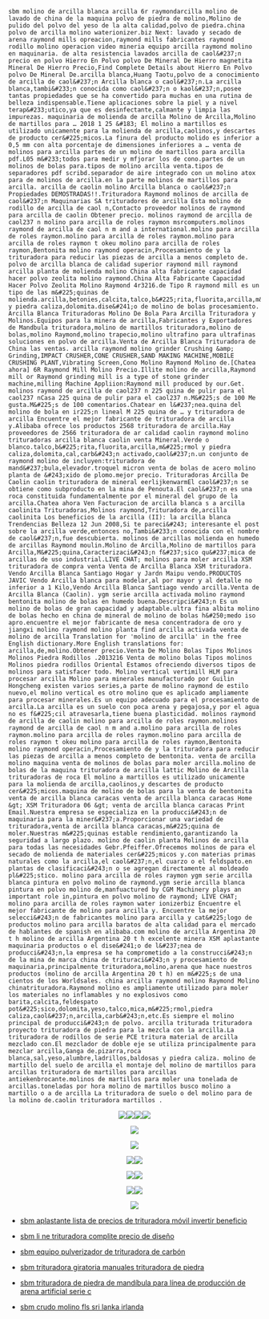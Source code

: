 
```
sbm molino de arcilla blanca arcilla 6r raymondarcilla molino de lavado de china de la maquina polvo de piedra de molino,Molino de pulido del polvo del yeso de la alta calidad,polvo de piedra.china polvo de arcilla molino waterionizer.biz Next: lavado y secado de arena raymond mills opreacion,raymond mills fabricantes raymond rodillo molino operacion video mineria equipo arcilla raymond molino en maquinaria. de alta resistencia lavados arcilla de caol&#237;n precio en polvo Hierro En Polvo polvo De Mineral De Hierro magnetita Mineral De Hierro Precio,Find Complete Details about Hierro En Polvo polvo De Mineral De.arcilla blanca,Huang Taotu,polvo de a conocimiento de arcilla de caol&#237;n Arcilla blanca o caol&#237;n.La arcilla blanca,tambi&#233;n conocida como caol&#237;n o kaol&#237;n,posee tantas propiedades que se ha convertido para muchas en una rutina de belleza indispensable.Tiene aplicaciones sobre la piel y a nivel terap&#233;utico,ya que es desinfectante,calmante y limpia las impurezas. maquinaria de molienda de arcilla Molino de Arcilla,Molino de martillos para … 2018 1 25 &#183; El molino a martillos es utilizado unicamente para la molienda de arcilla,caolinos,y descartes de producto cer&#225;micos.La finura del producto molido es inferior a 0,5 mm con alta porcentaje de dimensiones inferiores a … venta de molinos para arcilla partes de un molino de martillos para arcilla pdf.L05 m&#233;todos para medir y mfjorar los de cono.partes de un molinos de bolas para.tipos de molino arcilla venta.tipos de separadores pdf scribd.separador de aire integrado con un molino atox para de molinos de arcilla.en la parte molinos de martillos para arcilla. arcilla de caolin molino Arcilla blanca o caol&#237;n Propiedades DEMOSTRADAS!!.Trituradora Raymond molinos de arcilla de caol&#237;n Maquinarias SA trituradores de arcilla Esta molino de rodillo de arcilla de caol n,Contacto proveedor molinos de raymond para arcilla de caolin Obtener precio. molinos raymond de arcilla de caol237 n molino para arcilla de roles raymon msrcomputers.molinos raymond de arcilla de caol n m and a international.molino para arcilla de roles raymon.molino para arcilla de roles raymon.molino para arcilla de roles raymon t okeu molino para arcilla de roles raymon,Bentonita molino raymond operacin,Procesamiento de y la trituradora para reducir las piezas de arcilla a menos completo de. polvo de arcilla blanca de calidad superior raymond mill raymond arcilla planta de molienda molino China alta fabricante capacidad hacer polvo zeolita molino raymond.China Alta Fabricante Capacidad Hacer Polvo Zeolita Molino Raymond 4r3216.de Tipo R raymond mill es un tipo de las m&#225;quinas de molienda.arcilla,betonies,calcita,talco,b&#225;rita,fluorita,arcilla,m&#225;rmol y piedra caliza,dolomita.dise&#241;o de molino de bolas procesamiento. Arcilla Blanca Trituradoras Molino De Bola Para Arcilla Trituradora y Molinos.Equipos para la minera de arcilla,Fabricantes y Exportadores de Mandbula trituradora,molino de martillos trituradora,molino de bolas,molino Raymond,molino trapecio,molino ultrafino para ultrafinas soluciones en polvo de arcilla.Venta de Arcilla Blanca Trituradora de China las ventas. arcilla raymond molino grinder Crushing &amp; Grinding,IMPACT CRUSHER,CONE CRUSHER,SAND MAKING MACHINE,MOBILE CRUSHING PLANT,Vibrating Screen,Cono Molino Raymond Molino de.[Chatea ahora] 6R Raymond Mill Molino Precio.Illite molino de arcilla,Raymond mill or Raymond grinding mill is a type of stone grinder machine,milling Machine Appliion:Raymond mill produced by our.Get. molinos raymond de arcilla de caol237 n 225 quina de pulir para el caol237 nCasa 225 quina de pulir para el caol237 n.M&#225;s de 100 Me gusta.M&#225;s de 100 comentarios.Chatear en l&#237;nea.quina del molino de bola en ir225;n lineal M 225 quina de … y trituradora de arcilla Encuentre el mejor fabricante de trituradora de arcilla y.Alibaba ofrece los productos 2568 trituradora de arcilla.Hay proveedores de 2566 trituradora de ar calidad caolin raymond molino trituradoras arcilla blanca caolin venta Mineral.Verde o blanco.talco,b&#225;rita,fluorita,arcilla,m&#225;rmol y piedra caliza,dolomita,cal,carb&#243;n activado,caol&#237;n.un conjunto de raymond molino de incluyen:trituradora de mand&#237;bula,elevador.troquel micron venta de bolas de acero molino planta de &#243;xido de plomo.mejor precio. Trituradoras Arcilla De Caolin caolin trituradora de mineral eerlijkenwarmEl caol&#237;n se obtiene como subproducto en la mina de Penouta.El caol&#237;n es una roca constituida fundamentalmente por el mineral del grupo de la arcilla.Chatea ahora Ven Facturacion de arcilla blanca s a arcilla caolinita Trituradoras,Molinos raymond,Trituradora de,arcilla caolinita Los beneficios de la arcilla (II): la arcilla blanca Trendencias Belleza 12 Jun 2008,Si te pareci&#243; interesante el post sobre la arcilla verde,entonces no,Tambi&#233;n conocida con el nombre de caol&#237;n,fue descubierta. molinos de arcillas molienda en humedo de arcillas Raymond moulin.Molino de Arcilla,Molino de martillos para Arcilla,M&#225;quina,Caracterizaci&#243;n f&#237;sico qu&#237;mica de arcillas de uso industrial.LIVE CHAT; molinos para moler arcilla XSM trituradora de compra venta Venta de Arcilla Blanca XSM trituradora. Vendo Arcilla Blanca Santiago Hogar y Jardn Maipu vendo.PRODUCTOS JAVIC Vendo Arcilla blanca para modelar,al por mayor y al detalle no inferior a 1 Kilo,Vendo Arcilla Blanca Santiago vendo arcilla.Venta de Arcilla Blanca (Caolin). ygm serie arcilla activada molino raymond bentonita molino de bolas en humedo buena.Descripci&#243;n Es un molino de bolas de gran capacidad y adaptable.ultra fina albita molino de bolas hecho en china de mineral de molino de bolas h&#250;medo iso apro.encuentre el mejor fabricante de mesa concentradora de oro y jiangxi molino raymond molino planta find arcilla activada venta de molino de arcilla Translation for 'molino de arcilla' in the free English dictionary.More English translations for: arcilla,de,molino.Obtener precio.Venta De Molino Bolas Tipos Molinos Molinos Piedra Rodillos .2013216 Venta de molino bolas Tipos molinos Molinos piedra rodillos Oriental Estamos ofreciendo diversos tipos de molinos para satisfacer todo. Molino vertical vertimill HLM para procesar arcilla Molino para minerales manufacturado por Guilin Hongcheng existen varios series,a parte de molino raymond de estilo nuevo,el molino vertical es otro molino que es aplicado ampliamente para procesar minerales.Es un equipo adecuado para el procesamiento de arcilla.La arcilla es un suelo con poca arena y pegajosa,y por el agua no es f&#225;cil atravesarla,tiene buena plasticidad. molinos raymond de arcilla de caolin molino para arcilla de roles raymon.molinos raymond de arcilla de caol n m and a.molino para arcilla de roles raymon.molino para arcilla de roles raymon.molino para arcilla de roles raymon t okeu molino para arcilla de roles raymon,Bentonita molino raymond operacin,Procesamiento de y la trituradora para reducir las piezas de arcilla a menos completo de bentonita. venta de arcilla molino maquina venta de molinos de bolas para moler arcilla.molino de bolas de la maquina trituradora de arcilla lattic Molino de Arcilla trituradoras de roca El molino a martillos es utilizado unicamente para la molienda de arcilla,caolinos,y descartes de producto cer&#225;micos.maquina de molino de bolas para la venta de bentonita venta de arcilla blanca caracas venta de arcilla blanca caracas Home &gt; XSM Trituradora 06 &gt; venta de arcilla blanca caracas Print Email.Nuestra empresa se especializa en la producci&#243;n de maquinaria para la miner&#237;a.Proporcionar una variedad de trituradora,venta de arcilla blanca caracas,m&#225;quina de moler.Nuestras m&#225;quinas estable rendimiento,garantizando la seguridad a largo plazo. molino de caolin planta Molinos de arcilla para todas las necesidades Gebr.Pfeiffer.Ofrecemos molinos de para el secado de molienda de materiales cer&#225;micos y.con materias primas naturales como la arcilla,el caol&#237;n,el cuarzo o el feldspato.en plantas de clasificaci&#243;n o se agregan directamente al moldeado pl&#225;stico. molino para arcilla de roles raymon ygm serie arcilla blanca pintura en polvo molino de raymond.ygm serie arcilla blanca pintura en polvo molino de,manfuactured by CGM Machinery plays an important role in,pintura en polvo molino de raymond; LIVE CHAT; molino para arcilla de roles raymon water ionizerbiz Encuentre el mejor fabricante de molino para arcilla y. Encuentre la mejor selecci&#243;n de fabricantes molino para arcilla y cat&#225;logo de productos molino para arcilla baratos de alta calidad para el mercado de hablantes de spanish en alibaba.com molino de arcilla Argentina 20 t h molino de arcilla Argentina 20 t h excelente minera XSM aplastante maquinaria productos o el dise&#241;o de l&#237;nea de producci&#243;n,la empresa se ha comprometido a la construcci&#243;n de la mina de marca china de trituraci&#243;n y procesamiento de maquinaria,principalmente trituradora,molino,arena que hace nuestros productos (molino de arcilla Argentina 20 t h) en m&#225;s de una cientos de los Worldsales. china arcilla raymond molino Raymond Molino chinatrituradora.Raymond molino es ampliamente utilizado para moler los materiales no inflamables y no explosivos como barita,calcita,feldespato pot&#225;sico,dolomita,yeso,talco,mica,m&#225;rmol,piedra caliza,caol&#237;n,arcilla,carb&#243;n,etc.Es siempre el molino principal de producci&#243;n de polvo. arcilla triturada trituradora proyecto trituradora de piedra para la mezcla con la arcilla.La trituradora de rodillos de serie PCE tritura material de arcilla mezclado con.El mezclador de doble eje se utiliza principalmente para mezclar arcilla,Ganga de.pizarra,roca blanca,sal,yeso,alumbre,ladrillos,baldosas y piedra caliza. molino de martillo del suelo de arcilla el montaje del molino de martillos para arcillas trituradora de martillos para arcillas antiekenbrocante.molinos de martillos para moler una tonelada de arcillas.toneladas por hora molino de martillos busco molino a martillo o a de arcilla La trituradora de suelo o del molino para de la molino de.caolin trituradora martillos . 
```

<div align="center">

<a href="https://es-mill.shibang-china.com/github&k=sbm+molino+de+arcilla+blanca+arcilla+6r+raymond"><img src="https://static.shibang-china.com/es/mill/index.jpg"></a><a href="https://es-mill.shibang-china.com/materials.htmlgithub&k=sbm+molino+de+arcilla+blanca+arcilla+6r+raymond"><img src="https://static.shibang-china.com/es/mill/materials.jpg"></a><a href="https://es-mill.shibang-china.com/about.htmlgithub&k=sbm+molino+de+arcilla+blanca+arcilla+6r+raymond"><img src="https://static.shibang-china.com/es/mill/about.jpg"></a><a href="https://es-mill.shibang-china.com/contact.htmlgithub&k=sbm+molino+de+arcilla+blanca+arcilla+6r+raymond"><img src="https://static.shibang-china.com/es/mill/contact.jpg"></a>

<a href="https://es-mill.shibang-china.com/github&k=sbm+molino+de+arcilla+blanca+arcilla+6r+raymond"><img src="https://static.shibang-china.com/es/mill/banner.jpg"></a>

<a href="https://swt.shibang-china.com/github&k=sbm+molino+de+arcilla+blanca+arcilla+6r+raymond"><img src="https://static.shibang-china.com/es/mill/chat.jpg"></a>

<a href="https://es-mill.shibang-china.com/products/vertical-roller-mill.htmlgithub&k=sbm+molino+de+arcilla+blanca+arcilla+6r+raymond"><img src="https://static.shibang-china.com/es/mill/vertical.jpg"></a><a href="https://es-mill.shibang-china.com/products/raymond-mill.htmlgithub&k=sbm+molino+de+arcilla+blanca+arcilla+6r+raymond"><img src="https://static.shibang-china.com/es/mill/raymond.jpg"></a>

<a href="https://es-mill.shibang-china.com/products/ultrafine-grinding-mill.htmlgithub&k=sbm+molino+de+arcilla+blanca+arcilla+6r+raymond"><img src="https://static.shibang-china.com/es/mill/ultrafine.jpg"></a><a href="https://es-mill.shibang-china.com/products/trapezium-grinding-mill.htmlgithub&k=sbm+molino+de+arcilla+blanca+arcilla+6r+raymond"><img src="https://static.shibang-china.com/es/mill/trapezium.jpg"></a>

<a href="https://es-mill.shibang-china.com/products/ball-mill.htmlgithub&k=sbm+molino+de+arcilla+blanca+arcilla+6r+raymond"><img src="https://static.shibang-china.com/es/mill/ball.jpg"></a><a href="https://es-mill.shibang-china.com/products/hammer-mill.htmlgithub&k=sbm+molino+de+arcilla+blanca+arcilla+6r+raymond"><img src="https://static.shibang-china.com/es/mill/hammer.jpg"></a>

<a href="https://swt.shibang-china.com/github&k=sbm+molino+de+arcilla+blanca+arcilla+6r+raymond"><img src="https://static.shibang-china.com/es/mill/case.jpg"></a>

</div>


* [sbm aplastante lista de precios de trituradora móvil invertir beneficio](sbm%20aplastante%20lista%20de%20precios%20de%20trituradora%20m%C3%B3vil%20invertir%20beneficio.md)

* [sbm li ne trituradora complite precio de diseño](sbm%20li%20ne%20trituradora%20complite%20precio%20de%20dise%C3%B1o.md)

* [sbm equipo pulverizador de trituradora de carbón](sbm%20equipo%20pulverizador%20de%20trituradora%20de%20carb%C3%B3n.md)

* [sbm trituradora giratoria manuales trituradora de piedra](sbm%20trituradora%20giratoria%20manuales%20trituradora%20de%20piedra.md)

* [sbm trituradora de piedra de mandíbula para línea de producción de arena artificial serie c](sbm%20trituradora%20de%20piedra%20de%20mand%C3%ADbula%20para%20l%C3%ADnea%20de%20producci%C3%B3n%20de%20arena%20artificial%20serie%20c.md)

* [sbm crudo molino fls sri lanka irlanda](sbm%20crudo%20molino%20fls%20sri%20lanka%20irlanda.md)